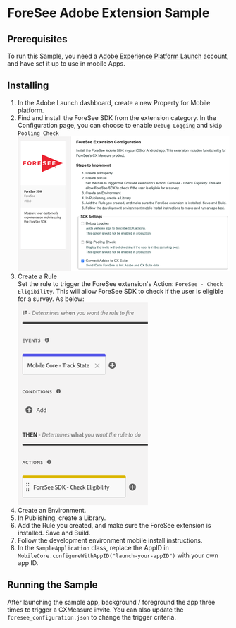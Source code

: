 
# ForeSee Adobe Extension Sample

## Prerequisites

To run this Sample, you need a [Adobe Experience Platform Launch](https://www.adobe.com/experience-platform/launch.html) account, and have set it up to use in mobile Apps.  

## Installing
1.  In the Adobe Launch dashboard, create a new Property for Mobile platform.
2.  Find and install the ForeSee SDK from the extension category. In the Configuration page, you can choose to enable `Debug Logging` and `Skip Pooling Check`<br/>
     ![Configuration](https://raw.githubusercontent.com/foreseecode/foresee-sdk-android-samples/MOBILSDK-2750/AdobeExtensionSample/docresources/configuration.png)
3.  Create a Rule  
    Set the rule to trigger the ForeSee extension's Action: `ForeSee - Check Eligibility`. This will allow ForeSee SDK to check if the user is eligible for a survey. As below:<br/>
    ![Rule](https://raw.githubusercontent.com/foreseecode/foresee-sdk-android-samples/MOBILSDK-2750/AdobeExtensionSample/docresources/rule.png)
4.  Create an Environment.
5.  In Publishing, create a Library.
6.  Add the Rule you created, and make sure the ForeSee extension is installed. Save and Build.
7.  Follow the development environment mobile install instructions.
8.  In the `SampleApplication` class, replace the AppID in  `MobileCore.configureWithAppID("launch-your-appID")` with your own app ID.

## Running the Sample

After launching the sample app, background / foreground the app three times to trigger a CXMeasure invite. You can also update the `foresee_configuration.json` to change the trigger criteria.
